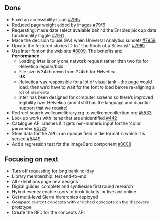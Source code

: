 ## Done
-	Fixed an accessibility issue [#7997](https://github.com/wellcomecollection/wellcomecollection.org/pull/7997)
-	Reduced page weight added by images [#7976](https://github.com/wellcomecollection/wellcomecollection.org/issues/7976)
-	Requesting: made date select available behind the Enables pick up date functionality toggle [#7961](https://github.com/wellcomecollection/wellcomecollection.org/pull/7961)
-	Made the decision to use GA4 when Universal Analytics sunsets [#7959](https://github.com/wellcomecollection/wellcomecollection.org/issues/7959)
-	Update the featured stories ID to "The Roots of a Scientist" [#7999](https://github.com/wellcomecollection/wellcomecollection.org/pull/7999)
-	Use Inter font on the web site [#8009](https://github.com/wellcomecollection/wellcomecollection.org/pull/8009). The benefits are:<br>
    **Performance**
    -	Loading Inter is only one network request rather than two for for Helvetica regular/bold
    -	File size is 34kb down from 224kb for Helvetica<br>
    **UX**
    -	Helvetica was responsible for a lot of visual jank – the page would load, then we’d have to wait for the font to load before re-aligning a lot of elements
    -	Inter has been designed for computer screens so there’s improved legibility over Helvetica (and it still has the language and diacritic support that we require)
-	Redirect search.wellcomelibrary.org to wellcomecollection.org [#5533](https://github.com/wellcomecollection/platform/issues/5533)
-	Look up works with items that are unidentified [#442](https://github.com/wellcomecollection/catalogue-api/pull/442)
-	Catalogue API crashes if it gets non-numeric input for the 'color' parameter [#5529](https://github.com/wellcomecollection/platform/issues/5529)
-	Store data for the API in an opaque field in the format in which it is served [#5449](https://github.com/wellcomecollection/platform/issues/5449)
-	Add a regression test for the ImageCard component [#8008](https://github.com/wellcomecollection/wellcomecollection.org/pull/8008)


## Focusing on next
- Turn off requesting for long bank holiday 
-	Library membership: test end-to-end
-	All exhibitions page new designs 
-	Digital guides: complete and synthesise first round research
-	Hybrid events: enable users to book tickets for live and online
-	Get multi-level Sierra hierarchies deployed
-	Compare current concepts with enriched concepts on the discovery prototype
-	Create the RFC for the concepts API
